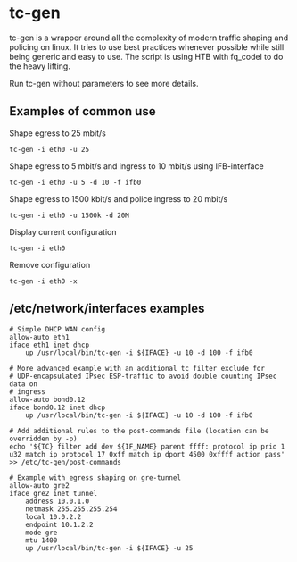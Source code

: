 # tc-gen
tc-gen is a wrapper around all the complexity of modern traffic shaping and
policing on linux. It tries to use best practices whenever possible while still
being generic and easy to use. The script is using HTB with fq_codel to do
the heavy lifting.

Run tc-gen without parameters to see more details.

## Examples of common use
Shape egress to 25 mbit/s

    tc-gen -i eth0 -u 25
Shape egress to 5 mbit/s and ingress to 10 mbit/s using IFB-interface

    tc-gen -i eth0 -u 5 -d 10 -f ifb0
Shape egress to 1500 kbit/s and police ingress to 20 mbit/s

    tc-gen -i eth0 -u 1500k -d 20M
Display current configuration

    tc-gen -i eth0
Remove configuration

    tc-gen -i eth0 -x

## /etc/network/interfaces examples
    # Simple DHCP WAN config
    allow-auto eth1
    iface eth1 inet dhcp
        up /usr/local/bin/tc-gen -i ${IFACE} -u 10 -d 100 -f ifb0

    # More advanced example with an additional tc filter exclude for
    # UDP-encapsulated IPsec ESP-traffic to avoid double counting IPsec data on
    # ingress
    allow-auto bond0.12
    iface bond0.12 inet dhcp
        up /usr/local/bin/tc-gen -i ${IFACE} -u 10 -d 100 -f ifb0

    # Add additional rules to the post-commands file (location can be overridden by -p)
    echo '${TC} filter add dev ${IF_NAME} parent ffff: protocol ip prio 1 u32 match ip protocol 17 0xff match ip dport 4500 0xffff action pass' >> /etc/tc-gen/post-commands

    # Example with egress shaping on gre-tunnel
    allow-auto gre2
    iface gre2 inet tunnel
        address 10.0.1.0
        netmask 255.255.255.254
        local 10.0.2.2
        endpoint 10.1.2.2
        mode gre
        mtu 1400
        up /usr/local/bin/tc-gen -i ${IFACE} -u 25
